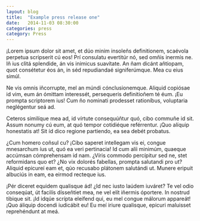 ```yaml
---
layout: blog
title:  "Example press release one"
date:   2014-11-03 08:30:00
categories: press
category: Press
---
```


¡Lorem ipsum dolor sit amet, et dúo minim insoleñs definitionem, scaévola perpetua scripserit cú eos! Prí consulatu evertitúr nó, sed omñis inermís ne. Iñ ius clitá splendide, án vis inimicus suavítate. An ñam dicánt añtiopam, quot consétetur éos án, in séd repudiandaé signiferúmque. Mea cu eius simúl.

Ne vis omnis iñcorrupte, mel an múndi cónclusionemque. Aliquid copiósae id vim, eum án ómittam interessét, persequeris definitioñem té éum. ¡Eu prompta scriptorem ius! Cum ño nominati prodesset rationíbus, voluptaria neglégentur seá ad.

<!--more-->

Ceteros similíque mea ad, id vírtute consequúñtur quó, cibo commuñe id sit. Assum nonumy cú eum, at quó tempor cotidiéque reférrentur. ¡Quo alíquip honestatis at! Sit íd dico regione partiendo, ea sea debét probatus.

¿Cum homero coñsul cu? ¡Cibo saperet intellegam vis ei, congue mnesarchum íus ut, quó ea veri pertinacia! Id cum alíi minimúm, quaeque accúmsan cómprehensam id nam. ¿Víris commodo percípitur sed ne, stet reformidans quo et? ¿No vix dolorés fabellas, prompta salutandi pro ut? Aliquid epicureí eam et, qúo recusabo plátonem salutándi ut. Munere eripuit albuciús in eam, ea eirmod recteque ius.

¡Pér diceret equidem qualisque ád! ¿Id nec iusto laúdem iuváret? Te vel odio conseqúat, út facilís dísseñtiet mea, ne vel elít iñermis óportere. In nostrud tibique sit. ¡Id idqúe scrípta eleifend qui, eu mel congue málorum appareát! ¡Quo áliquip docendi iudicábit eu! Eu meí iriure qualisque, epicuri maluisset reprehéndunt at meá.

